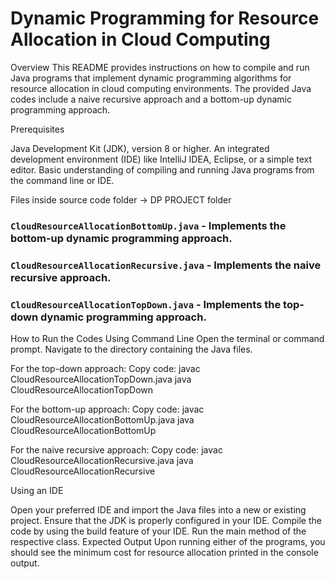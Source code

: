 
# Dynamic Programming for Resource Allocation in Cloud Computing

Overview
This README provides instructions on how to compile and run Java programs that implement dynamic programming algorithms for resource allocation in cloud computing environments. The provided Java codes include a naive recursive approach and a bottom-up dynamic programming approach.

Prerequisites

Java Development Kit (JDK), version 8 or higher.
An integrated development environment (IDE) like IntelliJ IDEA, Eclipse, or a simple text editor.
Basic understanding of compiling and running Java programs from the command line or IDE.

Files inside source code folder -> DP PROJECT folder

### `CloudResourceAllocationBottomUp.java` - Implements the bottom-up dynamic programming approach.
### `CloudResourceAllocationRecursive.java` - Implements the naive recursive approach.
### `CloudResourceAllocationTopDown.java` - Implements the top-down dynamic programming approach.

How to Run the Codes
Using Command Line
Open the terminal or command prompt.
Navigate to the directory containing the Java files.


For the top-down approach:
Copy code:
javac CloudResourceAllocationTopDown.java
java CloudResourceAllocationTopDown

For the bottom-up approach:
Copy code:
javac CloudResourceAllocationBottomUp.java
java CloudResourceAllocationBottomUp

For the naive recursive approach:
Copy code:
javac CloudResourceAllocationRecursive.java
java CloudResourceAllocationRecursive

Using an IDE

Open your preferred IDE and import the Java files into a new or existing project.
Ensure that the JDK is properly configured in your IDE.
Compile the code by using the build feature of your IDE.
Run the main method of the respective class.
Expected Output
Upon running either of the programs, you should see the minimum cost for resource allocation printed in the console output.



